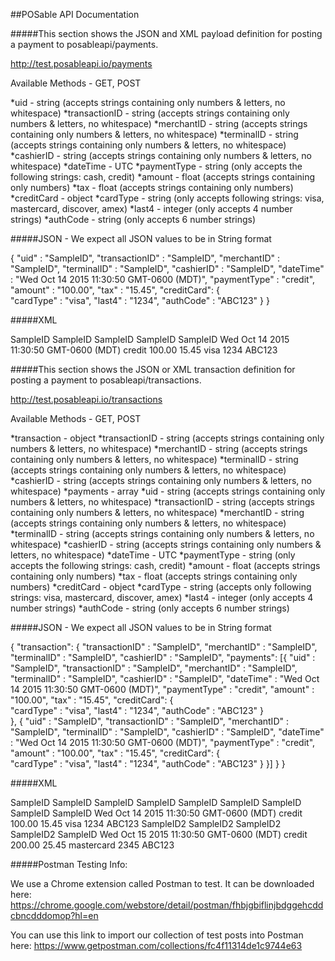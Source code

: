 ##POSable API Documentation

#####This section shows the JSON and XML payload definition for posting a payment to posableapi/payments.

http://test.posableapi.io/payments

Available Methods - GET, POST

*uid              - string  (accepts strings containing only numbers & letters, no whitespace)
*transactionID    - string  (accepts strings containing only numbers & letters, no whitespace)
*merchantID       - string  (accepts strings containing only numbers & letters, no whitespace)
*terminalID       - string  (accepts strings containing only numbers & letters, no whitespace)
*cashierID        - string  (accepts strings containing only numbers & letters, no whitespace)
*dateTime         - UTC
*paymentType      - string  (only accepts the following strings: cash, credit)
*amount           - float   (accepts strings containing only numbers)
*tax              - float   (accepts strings containing only numbers)
*creditCard       - object
 *cardType      - string  (only accepts following strings: visa, mastercard, discover, amex)
 *last4         - integer (only accepts 4 number strings)
 *authCode      - string  (only accepts 6 number strings)
        
        
#####JSON - We expect all JSON values to be in String format

{
  "uid" : "SampleID",
  "transactionID" : "SampleID",
   "merchantID" : "SampleID",
   "terminalID" : "SampleID",
   "cashierID" : "SampleID",
   "dateTime" :  "Wed Oct 14 2015 11:30:50 GMT-0600 (MDT)",
   "paymentType" : "credit",
   "amount" : "100.00",
   "tax" : "15.45",
   "creditCard": {           
        "cardType" : "visa",
        "last4" : "1234",
        "authCode" : "ABC123"
    }
} 
        
#####XML

<payment>
    <uid>SampleID</uid>
    <transactionID>SampleID</transactionID>
    <merchantID>SampleID</merchantID>
    <terminalID>SampleID</terminalID>
    <cashierID>SampleID</cashierID>
    <dateTime>Wed Oct 14 2015 11:30:50 GMT-0600 (MDT)</dateTime>
    <paymentType>credit</paymentType>
    <amount>100.00</amount>
    <tax>15.45</tax>
    <creditCard>
        <cardType>visa</cardType>
        <last4>1234</last4>
        <authCode>ABC123</authCode>
    </creditCard>
</payment>


#####This section shows the JSON or XML transaction definition for posting a payment to posableapi/transactions.

http://test.posableapi.io/transactions

Available Methods - GET, POST

*transaction         - object
*transactionID       - string  (accepts strings containing only numbers & letters, no whitespace)
*merchantID          - string  (accepts strings containing only numbers & letters, no whitespace)
*terminalID          - string  (accepts strings containing only numbers & letters, no whitespace)
*cashierID           - string  (accepts strings containing only numbers & letters, no whitespace)
*payments            - array
*uid                 - string  (accepts strings containing only numbers & letters, no whitespace)
*transactionID       - string  (accepts strings containing only numbers & letters, no whitespace)
*merchantID          - string  (accepts strings containing only numbers & letters, no whitespace)
*terminalID          - string  (accepts strings containing only numbers & letters, no whitespace)
*cashierID           - string  (accepts strings containing only numbers & letters, no whitespace)
*dateTime            - UTC
*paymentType         - string  (only accepts the following strings: cash, credit)
*amount              - float   (accepts strings containing only numbers)
*tax                 - float   (accepts strings containing only numbers)
*creditCard          - object
   *cardType         - string  (accepts only following strings: visa, mastercard, discover, amex)
   *last4            - integer (only accepts 4 number strings)
   *authCode         - string  (only accepts 6 number strings)
   
   
#####JSON - We expect all JSON values to be in String format
 
{ 
    "transaction": {
          "transactionID" : "SampleID",
          "merchantID" : "SampleID",
          "terminalID" : "SampleID",
          "cashierID" : "SampleID",
          "payments": [{
              "uid" : "SampleID",
              "transactionID" : "SampleID",
               "merchantID" : "SampleID",
               "terminalID" : "SampleID",
               "cashierID" : "SampleID",
               "dateTime" :  "Wed Oct 14 2015 11:30:50 GMT-0600 (MDT)",
               "paymentType" : "credit",
               "amount" : "100.00",
               "tax" : "15.45",
               "creditCard": {           
                    "cardType" : "visa",
                    "last4" : "1234",
                    "authCode" : "ABC123"
               }      
          },
          {
              "uid" : "SampleID",
              "transactionID" : "SampleID",
               "merchantID" : "SampleID",
               "terminalID" : "SampleID",
               "cashierID" : "SampleID",
               "dateTime" :  "Wed Oct 14 2015 11:30:50 GMT-0600 (MDT)",
               "paymentType" : "credit",
               "amount" : "100.00",
               "tax" : "15.45",
               "creditCard": {           
                    "cardType" : "visa",
                    "last4" : "1234",
                    "authCode" : "ABC123"
               }
          }] 
    }
}

#####XML

<transaction>
    <transactionID>SampleID</transactionID>
    <merchantID>SampleID</merchantID>
    <terminalID>SampleID</terminalID>
    <cashierID>SampleID</cashierID>
        <payments>
            <payment> 
                <uid>SampleID</uid> 
                <transactionID>SampleID</transactionID>
                <merchantID>SampleID</merchantID>
                <terminalID>SampleID</terminalID>
                <cashierID>SampleID</cashierID>
                <dateTime>Wed Oct 14 2015 11:30:50 GMT-0600 (MDT)</dateTime>
                <paymentType>credit</paymentType>
                <amount>100.00</amount>
                <tax>15.45</tax>
                <creditCard>
                    <cardType>visa</cardType>
                    <last4>1234</last4>
                    <authCode>ABC123</authCode>
                </creditCard>
            </payment>
            <payment> 
                <uid>SampleID2</uid> 
                <transactionID>SampleID2</transactionID>
                <merchantID>SampleID2</merchantID>
                <terminalID>SampleID2</terminalID>
                <cashierID>SampleID</cashierID>
                <dateTime>Wed Oct 15 2015 11:30:50 GMT-0600 (MDT)</dateTime>
                <paymentType>credit</paymentType>
                <amount>200.00</amount>
                <tax>25.45</tax>
                <creditCard>
                    <cardType>mastercard</cardType>
                    <last4>2345</last4>
                    <authCode>ABC123</authCode>
                </creditCard>
            </payment>
        </payments>
</transaction> 

#####Postman Testing Info:

We use a Chrome extension called Postman to test. It can be downloaded here:
https://chrome.google.com/webstore/detail/postman/fhbjgbiflinjbdggehcddcbncdddomop?hl=en

You can use this link to  import our collection of test posts into Postman here:
https://www.getpostman.com/collections/fc4f11314de1c9744e63




